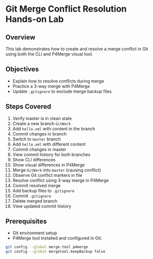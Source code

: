 # Git Merge Conflict Resolution Hands-on Lab

## Overview
This lab demonstrates how to create and resolve a merge conflict in Git using both the CLI and P4Merge visual tool.

## Objectives
- Explain how to resolve conflicts during merge
- Practice a 3-way merge with P4Merge
- Update `.gitignore` to exclude merge backup files

## Steps Covered
1. Verify master is in clean state
2. Create a new branch `GitWork`
3. Add `hello.xml` with content in the branch
4. Commit changes in branch
5. Switch to `master` branch
6. Add `hello.xml` with different content
7. Commit changes in master
8. View commit history for both branches
9. Show CLI differences
10. Show visual differences in P4Merge
11. Merge `GitWork` into `master` (causing conflict)
12. Observe Git conflict markers in file
13. Resolve conflict using 3-way merge in P4Merge
14. Commit resolved merge
15. Add backup files to `.gitignore`
16. Commit `.gitignore`
17. Delete merged branch
18. View updated commit history

## Prerequisites
- Git environment setup
- P4Merge tool installed and configured in Git:
```bash
git config --global merge.tool p4merge
git config --global mergetool.keepBackup false
